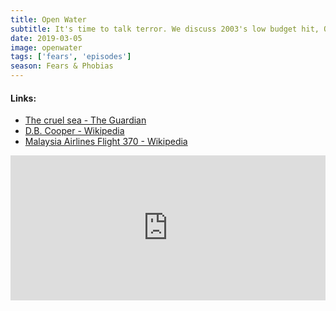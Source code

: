 ```yaml
---
title: Open Water
subtitle: It's time to talk terror. We discuss 2003's low budget hit, Open Water. How would we do in this situation? We also discuss the true story that the film is based on.
date: 2019-03-05
image: openwater
tags: ['fears', 'episodes']
season: Fears & Phobias
---
```

<h4>Links:</h4>
<ul class="links">
<li><a href="https://www.theguardian.com/film/2004/jul/23/2">The cruel sea - The Guardian</a></li>
<li><a href="https://en.wikipedia.org/wiki/D._B._Cooper">D.B. Cooper - Wikipedia</a></li>
<li><a href="https://en.wikipedia.org/wiki/Malaysia_Airlines_Flight_370">Malaysia Airlines Flight 370 - Wikipedia</a></li>
</ul>
<iframe src="https://open.spotify.com/embed-podcast/episode/2bMVgHFEBdb5Z3lXTzdttX" width="100%" height="232" frameborder="0" allowtransparency="true" allow="encrypted-media"></iframe>